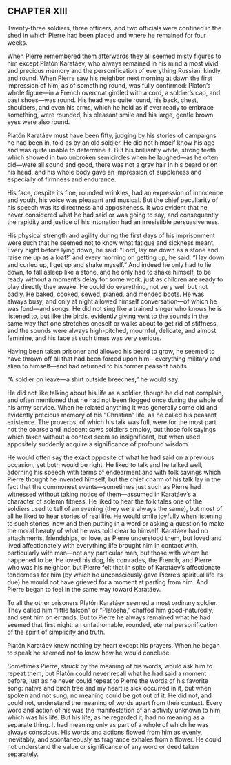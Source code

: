 ## CHAPTER XIII

Twenty-three soldiers, three officers, and two officials were confined
in the shed in which Pierre had been placed and where he remained for
four weeks.

When Pierre remembered them afterwards they all seemed misty figures to
him except Platón Karatáev, who always remained in his mind a most
vivid and precious memory and the personification of everything Russian,
kindly, and round. When Pierre saw his neighbor next morning at dawn
the first impression of him, as of something round, was fully confirmed:
Platón’s whole figure—in a French overcoat girdled with a cord, a
soldier’s cap, and bast shoes—was round. His head was quite round, his
back, chest, shoulders, and even his arms, which he held as if ever
ready to embrace something, were rounded, his pleasant smile and his
large, gentle brown eyes were also round.

Platón Karatáev must have been fifty, judging by his stories of
campaigns he had been in, told as by an old soldier. He did not himself
know his age and was quite unable to determine it. But his brilliantly
white, strong teeth which showed in two unbroken semicircles when he
laughed—as he often did—were all sound and good, there was not a gray
hair in his beard or on his head, and his whole body gave an impression
of suppleness and especially of firmness and endurance.

His face, despite its fine, rounded wrinkles, had an expression of
innocence and youth, his voice was pleasant and musical. But the chief
peculiarity of his speech was its directness and appositeness. It was
evident that he never considered what he had said or was going to say,
and consequently the rapidity and justice of his intonation had an
irresistible persuasiveness.

His physical strength and agility during the first days of his
imprisonment were such that he seemed not to know what fatigue and
sickness meant. Every night before lying down, he said: “Lord, lay me
down as a stone and raise me up as a loaf!” and every morning on getting
up, he said: “I lay down and curled up, I get up and shake myself.” And
indeed he only had to lie down, to fall asleep like a stone, and he
only had to shake himself, to be ready without a moment’s delay for some
work, just as children are ready to play directly they awake. He could
do everything, not very well but not badly. He baked, cooked, sewed,
planed, and mended boots. He was always busy, and only at night allowed
himself conversation—of which he was fond—and songs. He did not sing
like a trained singer who knows he is listened to, but like the birds,
evidently giving vent to the sounds in the same way that one stretches
oneself or walks about to get rid of stiffness, and the sounds were
always high-pitched, mournful, delicate, and almost feminine, and his
face at such times was very serious.

Having been taken prisoner and allowed his beard to grow, he seemed to
have thrown off all that had been forced upon him—everything military
and alien to himself—and had returned to his former peasant habits.

“A soldier on leave—a shirt outside breeches,” he would say.

He did not like talking about his life as a soldier, though he did not
complain, and often mentioned that he had not been flogged once during
the whole of his army service. When he related anything it was generally
some old and evidently precious memory of his “Christian” life, as he
called his peasant existence. The proverbs, of which his talk was full,
were for the most part not the coarse and indecent saws soldiers
employ, but those folk sayings which taken without a context seem so
insignificant, but when used appositely suddenly acquire a significance
of profound wisdom.

He would often say the exact opposite of what he had said on a previous
occasion, yet both would be right. He liked to talk and he talked well,
adorning his speech with terms of endearment and with folk sayings which
Pierre thought he invented himself, but the chief charm of his talk lay
in the fact that the commonest events—sometimes just such as Pierre
had witnessed without taking notice of them—assumed in Karatáev’s a
character of solemn fitness. He liked to hear the folk tales one of the
soldiers used to tell of an evening (they were always the same), but
most of all he liked to hear stories of real life. He would smile
joyfully when listening to such stories, now and then putting in a word
or asking a question to make the moral beauty of what he was told clear
to himself. Karatáev had no attachments, friendships, or love, as Pierre
understood them, but loved and lived affectionately with everything life
brought him in contact with, particularly with man—not any particular
man, but those with whom he happened to be. He loved his dog, his
comrades, the French, and Pierre who was his neighbor, but Pierre felt
that in spite of Karatáev’s affectionate tenderness for him (by which
he unconsciously gave Pierre’s spiritual life its due) he would not have
grieved for a moment at parting from him. And Pierre began to feel in
the same way toward Karatáev.

To all the other prisoners Platón Karatáev seemed a most ordinary
soldier. They called him “little falcon” or “Platósha,” chaffed him
good-naturedly, and sent him on errands. But to Pierre he always
remained what he had seemed that first night: an unfathomable, rounded,
eternal personification of the spirit of simplicity and truth.

Platón Karatáev knew nothing by heart except his prayers. When he began
to speak he seemed not to know how he would conclude.

Sometimes Pierre, struck by the meaning of his words, would ask him to
repeat them, but Platón could never recall what he had said a moment
before, just as he never could repeat to Pierre the words of his
favorite song: native and birch tree and my heart is sick occurred in
it, but when spoken and not sung, no meaning could be got out of it. He
did not, and could not, understand the meaning of words apart from
their context. Every word and action of his was the manifestation of
an activity unknown to him, which was his life. But his life, as he
regarded it, had no meaning as a separate thing. It had meaning only as
part of a whole of which he was always conscious. His words and actions
flowed from him as evenly, inevitably, and spontaneously as fragrance
exhales from a flower. He could not understand the value or significance
of any word or deed taken separately.





